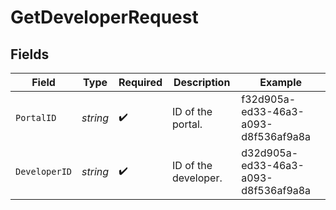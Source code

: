 # GetDeveloperRequest


## Fields

| Field                                | Type                                 | Required                             | Description                          | Example                              |
| ------------------------------------ | ------------------------------------ | ------------------------------------ | ------------------------------------ | ------------------------------------ |
| `PortalID`                           | *string*                             | :heavy_check_mark:                   | ID of the portal.                    | f32d905a-ed33-46a3-a093-d8f536af9a8a |
| `DeveloperID`                        | *string*                             | :heavy_check_mark:                   | ID of the developer.                 | d32d905a-ed33-46a3-a093-d8f536af9a8a |